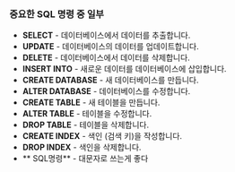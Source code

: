 ###  중요한 SQL 명령 중 일부

-   **SELECT** - 데이터베이스에서 데이터를 추출합니다.
-   **UPDATE** - 데이터베이스의 데이터를 업데이트합니다.
-   **DELETE** - 데이터베이스에서 데이터를 삭제합니다.
-   **INSERT INTO** - 새로운 데이터를 데이터베이스에 삽입합니다.
-   **CREATE DATABASE** - 새 데이터베이스를 만듭니다.
-   **ALTER DATABASE** - 데이터베이스를 수정합니다.
-   **CREATE TABLE** - 새 테이블을 만듭니다.
-   **ALTER TABLE** - 테이블을 수정합니다.
-   **DROP TABLE** - 테이블을 삭제합니다.
-   **CREATE INDEX** - 색인 (검색 키)을 작성합니다.
-   **DROP INDEX** - 색인을 삭제합니다.
-   ** SQL명령**  - 대문자로 쓰는게 좋다
<!--stackedit_data:
eyJoaXN0b3J5IjpbLTgyMDIyMjgwNiwtMTYyNzA2MTAwMV19
-->